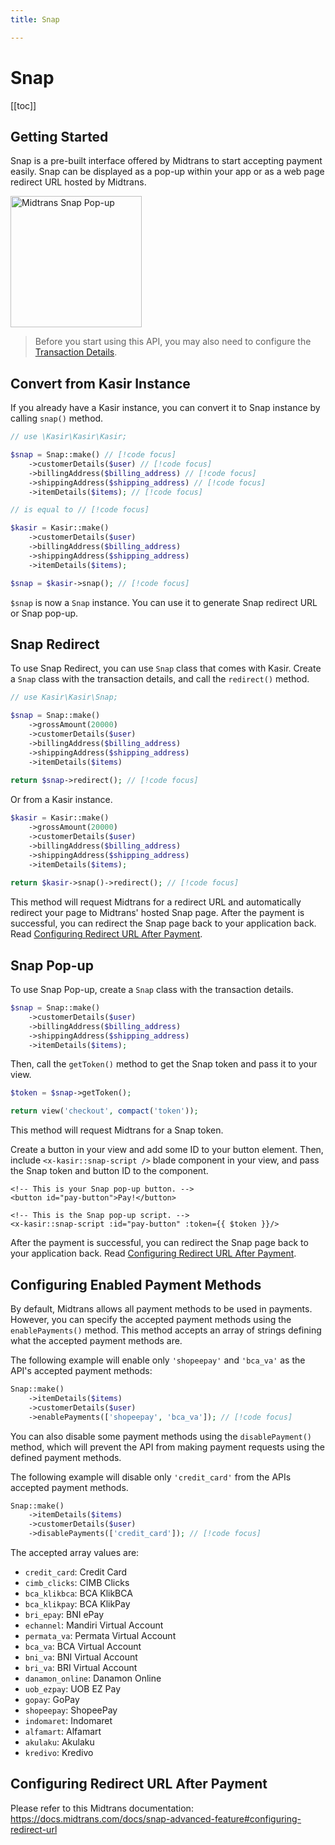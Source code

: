 ```yaml
---
title: Snap

---
```


# Snap

[[toc]]

## Getting Started

Snap is a pre-built interface offered by Midtrans to start accepting payment easily. Snap can be displayed as a pop-up
within your app or as a web page redirect URL hosted by Midtrans.

<img width="210" align="center" alt="Midtrans Snap Pop-up" src="https://user-images.githubusercontent.com/36572342/212890194-36435c27-bd56-4f27-9dea-1e8812ff9ce7.png">

> Before you start using this API, you may also need to configure the [Transaction Details](transaction-details).

## Convert from Kasir Instance

If you already have a Kasir instance, you can convert it to Snap instance by calling `snap()` method.

```php
// use \Kasir\Kasir\Kasir;

$snap = Snap::make() // [!code focus]
    ->customerDetails($user) // [!code focus]
    ->billingAddress($billing_address) // [!code focus]
    ->shippingAddress($shipping_address) // [!code focus]
    ->itemDetails($items); // [!code focus]

// is equal to // [!code focus]

$kasir = Kasir::make()
    ->customerDetails($user)
    ->billingAddress($billing_address)
    ->shippingAddress($shipping_address)
    ->itemDetails($items);

$snap = $kasir->snap(); // [!code focus]
```

`$snap` is now a `Snap` instance. You can use it to generate Snap redirect URL or Snap pop-up.

## Snap Redirect

To use Snap Redirect, you can use `Snap` class that comes with Kasir. Create a `Snap` class with the transaction
details, and call the `redirect()` method.

```php
// use Kasir\Kasir\Snap;

$snap = Snap::make()
    ->grossAmount(20000)
    ->customerDetails($user)
    ->billingAddress($billing_address)
    ->shippingAddress($shipping_address)
    ->itemDetails($items)
    
return $snap->redirect(); // [!code focus]
```

Or from a Kasir instance.

```php
$kasir = Kasir::make()
    ->grossAmount(20000)
    ->customerDetails($user)
    ->billingAddress($billing_address)
    ->shippingAddress($shipping_address)
    ->itemDetails($items);
    
return $kasir->snap()->redirect(); // [!code focus]
```

This method will request Midtrans for a redirect URL and automatically redirect your page to Midtrans' hosted Snap page.
After the payment is successful, you can redirect the Snap page back to your application back.
Read [Configuring Redirect URL After Payment](#configuring-redirect-url-after-payment).

## Snap Pop-up

To use Snap Pop-up, create a `Snap` class with the transaction details.

```php
$snap = Snap::make()
    ->customerDetails($user)
    ->billingAddress($billing_address)
    ->shippingAddress($shipping_address)
    ->itemDetails($items);
```

Then, call the `getToken()` method to get the Snap token and pass it to your view.

```php
$token = $snap->getToken();

return view('checkout', compact('token'));
```

This method will request Midtrans for a Snap token.

Create a button in your view and add some ID to your button element. Then, include `<x-kasir::snap-script />` blade
component in your view, and pass the Snap token and button ID to the component.

```blade
<!-- This is your Snap pop-up button. -->
<button id="pay-button">Pay!</button>

<!-- This is the Snap pop-up script. -->
<x-kasir::snap-script :id="pay-button" :token={{ $token }}/>
```

After the payment is successful, you can redirect the Snap page back to your application back. Read
[Configuring Redirect URL After Payment](#configuring-redirect-url-after-payment).

## Configuring Enabled Payment Methods

By default, Midtrans allows all payment methods to be used in payments. However, you can specify the accepted payment
methods using the `enablePayments()` method. This method accepts an array of strings defining what the accepted payment
methods are.

The following example will enable only `'shopeepay'` and `'bca_va'` as the API's accepted payment methods:

```php
Snap::make()
    ->itemDetails($items)
    ->customerDetails($user)
    ->enablePayments(['shopeepay', 'bca_va']); // [!code focus]
```

You can also disable some payment methods using the `disablePayment()` method, which will prevent the API from making
payment requests using the defined payment methods.

The following example will disable only `'credit_card'` from the APIs accepted payment methods.

```php
Snap::make()
    ->itemDetails($items)
    ->customerDetails($user)
    ->disablePayments(['credit_card']); // [!code focus]
```

The accepted array values are:

- `credit_card`: Credit Card
- `cimb_clicks`: CIMB Clicks
- `bca_klikbca`: BCA KlikBCA
- `bca_klikpay`: BCA KlikPay
- `bri_epay`: BNI ePay
- `echannel`: Mandiri Virtual Account
- `permata_va`: Permata Virtual Account
- `bca_va`: BCA Virtual Account
- `bni_va`: BNI Virtual Account
- `bri_va`: BRI Virtual Account
- `danamon_online`: Danamon Online
- `uob_ezpay`: UOB EZ Pay
- `gopay`: GoPay
- `shopeepay`: ShopeePay
- `indomaret`: Indomaret
- `alfamart`: Alfamart
- `akulaku`: Akulaku
- `kredivo`: Kredivo

## Configuring Redirect URL After Payment

Please refer to this Midtrans
documentation: https://docs.midtrans.com/docs/snap-advanced-feature#configuring-redirect-url